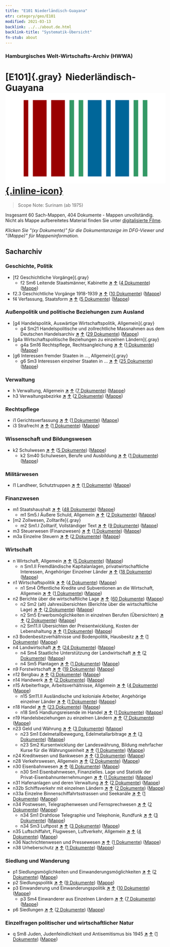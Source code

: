 ```yaml
---
title: "E101 Niederländisch-Guayana"
etr: category/geo/E101
modified: 2021-03-13
backlink: ../../about.de.html
backlink-title: "Systematik-Übersicht"
fn-stub: about
---
```


### Hamburgisches Welt-Wirtschafts-Archiv (HWWA)
# [E101]{.gray}&#8201; Niederländisch-Guayana&#160; [![Wikidata item](/images/Wikidata-logo.svg){.inline-icon}](http://www.wikidata.org/entity/Q730)


> Scope Note: Surinam (ab 1975)



Insgesamt 60 Sach-Mappen, 404 Dokumente - Mappen unvollständig.
Nicht als Mappe aufbereitetes Material finden Sie unter [digitalisierte Filme](/film/h1_sh).

_Klicken Sie "(xy Dokumente)" für die Dokumentanzeige im DFG-Viewer und "(Mappe)" für Mappeninformation._

## Sacharchiv




### Geschichte, Politik

- [f2 Geschichtliche Vorgänge]{.gray}
  - f2 Sm6 Leitende Staatsmänner, Kabinette [**&nearr;**](../../../subject/i/144292/about.de.html "Leitende Staatsmänner, Kabinette (in der ganzen Welt)") [**&uarr;**](../../../subject/about.de.html#f2_Sm6 "Sachsystematik") (<a href="https://pm20.zbw.eu/dfgview/sh/141699,144292" title="über: Niederländisch-Guayana : Leitende Staatsmänner, Kabinette" target="_blank">4 Dokumente</a>) ([Mappe](http://purl.org/pressemappe20/folder/sh/141699,144292))
- f2.3 Geschichtliche Vorgänge 1918-1939 [**&nearr;**](../../../subject/i/181391/about.de.html "Geschichtliche Vorgänge 1918-1939 (in der ganzen Welt)") [**&uarr;**](../../../subject/about.de.html#f2.3 "Sachsystematik") (<a href="https://pm20.zbw.eu/dfgview/sh/141699,181391" title="über: Niederländisch-Guayana : Geschichtliche Vorgänge 1918-1939" target="_blank">10 Dokumente</a>) ([Mappe](http://purl.org/pressemappe20/folder/sh/141699,181391))
- f4 Verfassung, Staatsform [**&nearr;**](../../../subject/i/144355/about.de.html "Verfassung, Staatsform (in der ganzen Welt)") [**&uarr;**](../../../subject/about.de.html#f4 "Sachsystematik") (<a href="https://pm20.zbw.eu/dfgview/sh/141699,144355" title="über: Niederländisch-Guayana : Verfassung, Staatsform" target="_blank">5 Dokumente</a>) ([Mappe](http://purl.org/pressemappe20/folder/sh/141699,144355))

### Außenpolitik und politische Beziehungen zum Ausland

- [g4 Handelspolitik, Auswärtige Wirtschaftspolitik, Allgemein]{.gray}
  - g4 Sm21 Handelspolitische und zollrechtliche Massnahmen aus dem Deutschen Handelsarchiv [**&nearr;**](../../../subject/i/144492/about.de.html "Handelspolitische und zollrechtliche Massnahmen aus dem Deutschen Handelsarchiv (in der ganzen Welt)") [**&uarr;**](../../../subject/about.de.html#g4_Sm21 "Sachsystematik") (<a href="https://pm20.zbw.eu/dfgview/sh/141699,144492" title="über: Niederländisch-Guayana : Handelspolitische und zollrechtliche Massnahmen aus dem Deutschen Handelsarchiv" target="_blank">29 Dokumente</a>) ([Mappe](http://purl.org/pressemappe20/folder/sh/141699,144492))
- [g4a Wirtschaftspolitische Beziehungen zu einzelnen Ländern]{.gray}
  - g4a Sm16 Rechtspflege, Rechtsangleichung [**&nearr;**](../../../subject/i/144546/about.de.html "Rechtspflege, Rechtsangleichung (in der ganzen Welt)") [**&uarr;**](../../../subject/about.de.html#g4a_Sm16 "Sachsystematik") (<a href="https://pm20.zbw.eu/dfgview/sh/141699,144546" title="über: Niederländisch-Guayana : Rechtspflege, Rechtsangleichung" target="_blank">1 Dokumente</a>) ([Mappe](http://purl.org/pressemappe20/folder/sh/141699,144546))
- [g6 Interessen fremder Staaten in ..., Allgemein]{.gray}
  - g6 Sm3 Interessen einzelner Staaten in ... [**&nearr;**](../../../subject/i/144568/about.de.html "Interessen einzelner Staaten in ... (in der ganzen Welt)") [**&uarr;**](../../../subject/about.de.html#g6_Sm3 "Sachsystematik") (<a href="https://pm20.zbw.eu/dfgview/sh/141699,144568" title="über: Niederländisch-Guayana : Interessen einzelner Staaten in ..." target="_blank">25 Dokumente</a>) ([Mappe](http://purl.org/pressemappe20/folder/sh/141699,144568))

### Verwaltung

- h Verwaltung, Allgemein [**&nearr;**](../../../subject/i/144659/about.de.html "Verwaltung, Allgemein (in der ganzen Welt)") [**&uarr;**](../../../subject/about.de.html#h "Sachsystematik") (<a href="https://pm20.zbw.eu/dfgview/sh/141699,144659" title="über: Niederländisch-Guayana : Verwaltung, Allgemein" target="_blank">7 Dokumente</a>) ([Mappe](http://purl.org/pressemappe20/folder/sh/141699,144659))
- h3 Verwaltungsbezirke [**&nearr;**](../../../subject/i/144665/about.de.html "Verwaltungsbezirke (in der ganzen Welt)") [**&uarr;**](../../../subject/about.de.html#h3 "Sachsystematik") (<a href="https://pm20.zbw.eu/dfgview/sh/141699,144665" title="über: Niederländisch-Guayana : Verwaltungsbezirke" target="_blank">2 Dokumente</a>) ([Mappe](http://purl.org/pressemappe20/folder/sh/141699,144665))

### Rechtspflege

- i1 Gerichtsverfassung [**&nearr;**](../../../subject/i/144695/about.de.html "Gerichtsverfassung (in der ganzen Welt)") [**&uarr;**](../../../subject/about.de.html#i1 "Sachsystematik") (<a href="https://pm20.zbw.eu/dfgview/sh/141699,144695" title="über: Niederländisch-Guayana : Gerichtsverfassung" target="_blank">1 Dokumente</a>) ([Mappe](http://purl.org/pressemappe20/folder/sh/141699,144695))
- i3 Strafrecht [**&nearr;**](../../../subject/i/144705/about.de.html "Strafrecht (in der ganzen Welt)") [**&uarr;**](../../../subject/about.de.html#i3 "Sachsystematik") (<a href="https://pm20.zbw.eu/dfgview/sh/141699,144705" title="über: Niederländisch-Guayana : Strafrecht" target="_blank">1 Dokumente</a>) ([Mappe](http://purl.org/pressemappe20/folder/sh/141699,144705))

### Wissenschaft und Bildungswesen

- k2 Schulwesen [**&nearr;**](../../../subject/i/144739/about.de.html "Schulwesen (in der ganzen Welt)") [**&uarr;**](../../../subject/about.de.html#k2 "Sachsystematik") (<a href="https://pm20.zbw.eu/dfgview/sh/141699,144739" title="über: Niederländisch-Guayana : Schulwesen" target="_blank">5 Dokumente</a>) ([Mappe](http://purl.org/pressemappe20/folder/sh/141699,144739))
  - k2 Sm40 Schulwesen, Berufe und Ausbildung [**&nearr;**](../../../subject/i/181981/about.de.html "Schulwesen, Berufe und Ausbildung (in der ganzen Welt)") [**&uarr;**](../../../subject/about.de.html#k2_Sm40 "Sachsystematik") (<a href="https://pm20.zbw.eu/dfgview/sh/141699,181981" title="über: Niederländisch-Guayana : Schulwesen, Berufe und Ausbildung" target="_blank">1 Dokumente</a>) ([Mappe](http://purl.org/pressemappe20/folder/sh/141699,181981))

### Militärwesen

- l1 Landheer, Schutztruppen [**&nearr;**](../../../subject/i/144763/about.de.html "Landheer, Schutztruppen (in der ganzen Welt)") [**&uarr;**](../../../subject/about.de.html#l1 "Sachsystematik") (<a href="https://pm20.zbw.eu/dfgview/sh/141699,144763" title="über: Niederländisch-Guayana : Landheer, Schutztruppen" target="_blank">1 Dokumente</a>) ([Mappe](http://purl.org/pressemappe20/folder/sh/141699,144763))

### Finanzwesen

- m1 Staatshaushalt [**&nearr;**](../../../subject/i/144810/about.de.html "Staatshaushalt (in der ganzen Welt)") [**&uarr;**](../../../subject/about.de.html#m1 "Sachsystematik") (<a href="https://pm20.zbw.eu/dfgview/sh/141699,144810" title="über: Niederländisch-Guayana : Staatshaushalt" target="_blank">48 Dokumente</a>) ([Mappe](http://purl.org/pressemappe20/folder/sh/141699,144810))
  - m1 Sm5.I Äußere Schuld, Allgemein [**&nearr;**](../../../subject/i/144818/about.de.html "Äußere Schuld, Allgemein (in der ganzen Welt)") [**&uarr;**](../../../subject/about.de.html#m1_Sm5.I "Sachsystematik") (<a href="https://pm20.zbw.eu/dfgview/sh/141699,144818" title="über: Niederländisch-Guayana : Äußere Schuld, Allgemein" target="_blank">2 Dokumente</a>) ([Mappe](http://purl.org/pressemappe20/folder/sh/141699,144818))
- [m2 Zollwesen, Zolltarife]{.gray}
  - m2 Sm1.I Zolltarif, Vollständiger Text [**&nearr;**](../../../subject/i/144851/about.de.html "Zolltarif, Vollständiger Text (in der ganzen Welt)") [**&uarr;**](../../../subject/about.de.html#m2_Sm1.I "Sachsystematik") (<a href="https://pm20.zbw.eu/dfgview/sh/141699,144851" title="über: Niederländisch-Guayana : Zolltarif, Vollständiger Text" target="_blank">9 Dokumente</a>) ([Mappe](http://purl.org/pressemappe20/folder/sh/141699,144851))
- m3 Steuerwesen (Finanzwesen) [**&nearr;**](../../../subject/i/144868/about.de.html "Steuerwesen (Finanzwesen) (in der ganzen Welt)") [**&uarr;**](../../../subject/about.de.html#m3 "Sachsystematik") (<a href="https://pm20.zbw.eu/dfgview/sh/141699,144868" title="über: Niederländisch-Guayana : Steuerwesen (Finanzwesen)" target="_blank">1 Dokumente</a>) ([Mappe](http://purl.org/pressemappe20/folder/sh/141699,144868))
- m3a Einzelne Steuern [**&nearr;**](../../../subject/i/144889/about.de.html "Einzelne Steuern (in der ganzen Welt)") [**&uarr;**](../../../subject/about.de.html#m3a "Sachsystematik") (<a href="https://pm20.zbw.eu/dfgview/sh/141699,144889" title="über: Niederländisch-Guayana : Einzelne Steuern" target="_blank">2 Dokumente</a>) ([Mappe](http://purl.org/pressemappe20/folder/sh/141699,144889))

### Wirtschaft

- n Wirtschaft, Allgemein [**&nearr;**](../../../subject/i/144930/about.de.html "Wirtschaft, Allgemein (in der ganzen Welt)") [**&uarr;**](../../../subject/about.de.html#n "Sachsystematik") (<a href="https://pm20.zbw.eu/dfgview/sh/141699,144930" title="über: Niederländisch-Guayana : Wirtschaft, Allgemein" target="_blank">5 Dokumente</a>) ([Mappe](http://purl.org/pressemappe20/folder/sh/141699,144930))
  - n Sm1.II Fremdländische Kapitalanlagen, privatwirtschaftliche Interessen, Angehöriger Einzelner Länder [**&nearr;**](../../../subject/i/145775/about.de.html "Fremdländische Kapitalanlagen, privatwirtschaftliche Interessen, Angehöriger Einzelner Länder (in der ganzen Welt)") [**&uarr;**](../../../subject/about.de.html#n_Sm1.II "Sachsystematik") (<a href="https://pm20.zbw.eu/dfgview/sh/141699,145775" title="über: Niederländisch-Guayana : Fremdländische Kapitalanlagen, privatwirtschaftliche Interessen, Angehöriger Einzelner Länder" target="_blank">18 Dokumente</a>) ([Mappe](http://purl.org/pressemappe20/folder/sh/141699,145775))
- n1 Wirtschaftspolitik [**&nearr;**](../../../subject/i/144931/about.de.html "Wirtschaftspolitik (in der ganzen Welt)") [**&uarr;**](../../../subject/about.de.html#n1 "Sachsystematik") (<a href="https://pm20.zbw.eu/dfgview/sh/141699,144931" title="über: Niederländisch-Guayana : Wirtschaftspolitik" target="_blank">4 Dokumente</a>) ([Mappe](http://purl.org/pressemappe20/folder/sh/141699,144931))
  - n1 Sm4 Öffentliche Kredite und Subventionen an die Wirtschaft, Allgemein [**&nearr;**](../../../subject/i/144935/about.de.html "Öffentliche Kredite und Subventionen an die Wirtschaft, Allgemein (in der ganzen Welt)") [**&uarr;**](../../../subject/about.de.html#n1_Sm4 "Sachsystematik") (<a href="https://pm20.zbw.eu/dfgview/sh/141699,144935" title="über: Niederländisch-Guayana : Öffentliche Kredite und Subventionen an die Wirtschaft, Allgemein" target="_blank">1 Dokumente</a>) ([Mappe](http://purl.org/pressemappe20/folder/sh/141699,144935))
- n2 Berichte über die wirtschaftliche Lage [**&nearr;**](../../../subject/i/144972/about.de.html "Berichte über die wirtschaftliche Lage (in der ganzen Welt)") [**&uarr;**](../../../subject/about.de.html#n2 "Sachsystematik") (<a href="https://pm20.zbw.eu/dfgview/sh/141699,144972" title="über: Niederländisch-Guayana : Berichte über die wirtschaftliche Lage" target="_blank">60 Dokumente</a>) ([Mappe](http://purl.org/pressemappe20/folder/sh/141699,144972))
  - n2 Sm2 (alt) Jahresübersichten (Berichte über die wirtschaftliche Lage) [**&nearr;**](../../../subject/i/144974/about.de.html "Jahresübersichten (Berichte über die wirtschaftliche Lage) (in der ganzen Welt)") [**&uarr;**](../../../subject/about.de.html#n2_Sm2_(alt) "Sachsystematik") (<a href="https://pm20.zbw.eu/dfgview/sh/141699,144974" title="über: Niederländisch-Guayana : Jahresübersichten (Berichte über die wirtschaftliche Lage)" target="_blank">2 Dokumente</a>) ([Mappe](http://purl.org/pressemappe20/folder/sh/141699,144974))
  - n2 Sm5 Erwerbsmöglichkeiten in einzelnen Berufen (Übersichten) [**&nearr;**](../../../subject/i/144977/about.de.html "Erwerbsmöglichkeiten in einzelnen Berufen (Übersichten) (in der ganzen Welt)") [**&uarr;**](../../../subject/about.de.html#n2_Sm5 "Sachsystematik") (<a href="https://pm20.zbw.eu/dfgview/sh/141699,144977" title="über: Niederländisch-Guayana : Erwerbsmöglichkeiten in einzelnen Berufen (Übersichten)" target="_blank">2 Dokumente</a>) ([Mappe](http://purl.org/pressemappe20/folder/sh/141699,144977))
  - n2 Sm11.II Übersichten der Preisentwicklung, Kosten der Lebenshaltung [**&nearr;**](../../../subject/i/145003/about.de.html "Übersichten der Preisentwicklung, Kosten der Lebenshaltung (in der ganzen Welt)") [**&uarr;**](../../../subject/about.de.html#n2_Sm11.II "Sachsystematik") (<a href="https://pm20.zbw.eu/dfgview/sh/141699,145003" title="über: Niederländisch-Guayana : Übersichten der Preisentwicklung, Kosten der Lebenshaltung" target="_blank">1 Dokumente</a>) ([Mappe](http://purl.org/pressemappe20/folder/sh/141699,145003))
- n3 Bodenbesitzverhältnisse und Bodenpolitik, Hausbesitz [**&nearr;**](../../../subject/i/145027/about.de.html "Bodenbesitzverhältnisse und Bodenpolitik, Hausbesitz (in der ganzen Welt)") [**&uarr;**](../../../subject/about.de.html#n3 "Sachsystematik") (<a href="https://pm20.zbw.eu/dfgview/sh/141699,145027" title="über: Niederländisch-Guayana : Bodenbesitzverhältnisse und Bodenpolitik, Hausbesitz" target="_blank">1 Dokumente</a>) ([Mappe](http://purl.org/pressemappe20/folder/sh/141699,145027))
- n4 Landwirtschaft [**&nearr;**](../../../subject/i/145048/about.de.html "Landwirtschaft (in der ganzen Welt)") [**&uarr;**](../../../subject/about.de.html#n4 "Sachsystematik") (<a href="https://pm20.zbw.eu/dfgview/sh/141699,145048" title="über: Niederländisch-Guayana : Landwirtschaft" target="_blank">24 Dokumente</a>) ([Mappe](http://purl.org/pressemappe20/folder/sh/141699,145048))
  - n4 Sm4 Staatliche Unterstützung der Landwirtschaft [**&nearr;**](../../../subject/i/145052/about.de.html "Staatliche Unterstützung der Landwirtschaft (in der ganzen Welt)") [**&uarr;**](../../../subject/about.de.html#n4_Sm4 "Sachsystematik") (<a href="https://pm20.zbw.eu/dfgview/sh/141699,145052" title="über: Niederländisch-Guayana : Staatliche Unterstützung der Landwirtschaft" target="_blank">2 Dokumente</a>) ([Mappe](http://purl.org/pressemappe20/folder/sh/141699,145052))
  - n4 Sm5 Plantagen [**&nearr;**](../../../subject/i/145053/about.de.html "Plantagen (in der ganzen Welt)") [**&uarr;**](../../../subject/about.de.html#n4_Sm5 "Sachsystematik") (<a href="https://pm20.zbw.eu/dfgview/sh/141699,145053" title="über: Niederländisch-Guayana : Plantagen" target="_blank">1 Dokumente</a>) ([Mappe](http://purl.org/pressemappe20/folder/sh/141699,145053))
- n9 Forstwirtschaft [**&nearr;**](../../../subject/i/145074/about.de.html "Forstwirtschaft (in der ganzen Welt)") [**&uarr;**](../../../subject/about.de.html#n9 "Sachsystematik") (<a href="https://pm20.zbw.eu/dfgview/sh/141699,145074" title="über: Niederländisch-Guayana : Forstwirtschaft" target="_blank">19 Dokumente</a>) ([Mappe](http://purl.org/pressemappe20/folder/sh/141699,145074))
- n12 Bergbau [**&nearr;**](../../../subject/i/145083/about.de.html "Bergbau (in der ganzen Welt)") [**&uarr;**](../../../subject/about.de.html#n12 "Sachsystematik") (<a href="https://pm20.zbw.eu/dfgview/sh/141699,145083" title="über: Niederländisch-Guayana : Bergbau" target="_blank">3 Dokumente</a>) ([Mappe](http://purl.org/pressemappe20/folder/sh/141699,145083))
- n14 Handwerk [**&nearr;**](../../../subject/i/145135/about.de.html "Handwerk (in der ganzen Welt)") [**&uarr;**](../../../subject/about.de.html#n14 "Sachsystematik") (<a href="https://pm20.zbw.eu/dfgview/sh/141699,145135" title="über: Niederländisch-Guayana : Handwerk" target="_blank">2 Dokumente</a>) ([Mappe](http://purl.org/pressemappe20/folder/sh/141699,145135))
- n15 Arbeiterfrage, Arbeitsverhältnisse, Allgemein [**&nearr;**](../../../subject/i/145155/about.de.html "Arbeiterfrage, Arbeitsverhältnisse, Allgemein (in der ganzen Welt)") [**&uarr;**](../../../subject/about.de.html#n15 "Sachsystematik") (<a href="https://pm20.zbw.eu/dfgview/sh/141699,145155" title="über: Niederländisch-Guayana : Arbeiterfrage, Arbeitsverhältnisse, Allgemein" target="_blank">4 Dokumente</a>) ([Mappe](http://purl.org/pressemappe20/folder/sh/141699,145155))
  - n15 Sm11.II Ausländische und koloniale Arbeiter, Angehörige einzelner Länder [**&nearr;**](../../../subject/i/145175/about.de.html "Ausländische und koloniale Arbeiter, Angehörige einzelner Länder (in der ganzen Welt)") [**&uarr;**](../../../subject/about.de.html#n15_Sm11.II "Sachsystematik") (<a href="https://pm20.zbw.eu/dfgview/sh/141699,145175" title="über: Niederländisch-Guayana : Ausländische und koloniale Arbeiter, Angehörige einzelner Länder" target="_blank">1 Dokumente</a>) ([Mappe](http://purl.org/pressemappe20/folder/sh/141699,145175))
- n18 Handel [**&nearr;**](../../../subject/i/145262/about.de.html "Handel (in der ganzen Welt)") [**&uarr;**](../../../subject/about.de.html#n18 "Sachsystematik") (<a href="https://pm20.zbw.eu/dfgview/sh/141699,145262" title="über: Niederländisch-Guayana : Handel" target="_blank">23 Dokumente</a>) ([Mappe](http://purl.org/pressemappe20/folder/sh/141699,145262))
  - n18 Sm5 Handlungsreisende im Handel [**&nearr;**](../../../subject/i/145267/about.de.html "Handlungsreisende im Handel (in der ganzen Welt)") [**&uarr;**](../../../subject/about.de.html#n18_Sm5 "Sachsystematik") (<a href="https://pm20.zbw.eu/dfgview/sh/141699,145267" title="über: Niederländisch-Guayana : Handlungsreisende im Handel" target="_blank">1 Dokumente</a>) ([Mappe](http://purl.org/pressemappe20/folder/sh/141699,145267))
- n19 Handelsbeziehungen zu einzelnen Ländern [**&nearr;**](../../../subject/i/145289/about.de.html "Handelsbeziehungen zu einzelnen Ländern (in der ganzen Welt)") [**&uarr;**](../../../subject/about.de.html#n19 "Sachsystematik") (<a href="https://pm20.zbw.eu/dfgview/sh/141699,145289" title="über: Niederländisch-Guayana : Handelsbeziehungen zu einzelnen Ländern" target="_blank">7 Dokumente</a>) ([Mappe](http://purl.org/pressemappe20/folder/sh/141699,145289))
- n23 Geld und Währung [**&nearr;**](../../../subject/i/145305/about.de.html "Geld und Währung (in der ganzen Welt)") [**&uarr;**](../../../subject/about.de.html#n23 "Sachsystematik") (<a href="https://pm20.zbw.eu/dfgview/sh/141699,145305" title="über: Niederländisch-Guayana : Geld und Währung" target="_blank">3 Dokumente</a>) ([Mappe](http://purl.org/pressemappe20/folder/sh/141699,145305))
  - n23 Sm1 Edelmetallbewegung, Edelmetallarbitrage [**&nearr;**](../../../subject/i/161813/about.de.html "Edelmetallbewegung, Edelmetallarbitrage (in der ganzen Welt)") [**&uarr;**](../../../subject/about.de.html#n23_Sm1 "Sachsystematik") (<a href="https://pm20.zbw.eu/dfgview/sh/141699,161813" title="über: Niederländisch-Guayana : Edelmetallbewegung, Edelmetallarbitrage" target="_blank">3 Dokumente</a>) ([Mappe](http://purl.org/pressemappe20/folder/sh/141699,161813))
  - n23 Sm2 Kursentwicklung der Landeswährung, Bildung mehrfacher Kurse für die Währungseinheit [**&nearr;**](../../../subject/i/145308/about.de.html "Kursentwicklung der Landeswährung, Bildung mehrfacher Kurse für die Währungseinheit (in der ganzen Welt)") [**&uarr;**](../../../subject/about.de.html#n23_Sm2 "Sachsystematik") (<a href="https://pm20.zbw.eu/dfgview/sh/141699,145308" title="über: Niederländisch-Guayana : Kursentwicklung der Landeswährung, Bildung mehrfacher Kurse für die Währungseinheit" target="_blank">1 Dokumente</a>) ([Mappe](http://purl.org/pressemappe20/folder/sh/141699,145308))
- n24 Kreditwesen und Bankwesen [**&nearr;**](../../../subject/i/145339/about.de.html "Kreditwesen und Bankwesen (in der ganzen Welt)") [**&uarr;**](../../../subject/about.de.html#n24 "Sachsystematik") (<a href="https://pm20.zbw.eu/dfgview/sh/141699,145339" title="über: Niederländisch-Guayana : Kreditwesen und Bankwesen" target="_blank">3 Dokumente</a>) ([Mappe](http://purl.org/pressemappe20/folder/sh/141699,145339))
- n28 Verkehrswesen, Allgemein [**&nearr;**](../../../subject/i/145509/about.de.html "Verkehrswesen, Allgemein (in der ganzen Welt)") [**&uarr;**](../../../subject/about.de.html#n28 "Sachsystematik") (<a href="https://pm20.zbw.eu/dfgview/sh/141699,145509" title="über: Niederländisch-Guayana : Verkehrswesen, Allgemein" target="_blank">2 Dokumente</a>) ([Mappe](http://purl.org/pressemappe20/folder/sh/141699,145509))
- n30 Eisenbahnwesen [**&nearr;**](../../../subject/i/145531/about.de.html "Eisenbahnwesen (in der ganzen Welt)") [**&uarr;**](../../../subject/about.de.html#n30 "Sachsystematik") (<a href="https://pm20.zbw.eu/dfgview/sh/141699,145531" title="über: Niederländisch-Guayana : Eisenbahnwesen" target="_blank">6 Dokumente</a>) ([Mappe](http://purl.org/pressemappe20/folder/sh/141699,145531))
  - n30 Sm1 Eisenbahnwesen, Finanzielles. Lage und Statistik der Privat-Eisenbahnunternehmungen [**&nearr;**](../../../subject/i/145532/about.de.html "Eisenbahnwesen, Finanzielles. Lage und Statistik der Privat-Eisenbahnunternehmungen (in der ganzen Welt)") [**&uarr;**](../../../subject/about.de.html#n30_Sm1 "Sachsystematik") (<a href="https://pm20.zbw.eu/dfgview/sh/141699,145532" title="über: Niederländisch-Guayana : Eisenbahnwesen, Finanzielles. Lage und Statistik der Privat-Eisenbahnunternehmungen" target="_blank">1 Dokumente</a>) ([Mappe](http://purl.org/pressemappe20/folder/sh/141699,145532))
- n31 Hafenanlagen und deren Verwaltung [**&nearr;**](../../../subject/i/145563/about.de.html "Hafenanlagen und deren Verwaltung (in der ganzen Welt)") [**&uarr;**](../../../subject/about.de.html#n31 "Sachsystematik") (<a href="https://pm20.zbw.eu/dfgview/sh/141699,145563" title="über: Niederländisch-Guayana : Hafenanlagen und deren Verwaltung" target="_blank">2 Dokumente</a>) ([Mappe](http://purl.org/pressemappe20/folder/sh/141699,145563))
- n32b Schiffsverkehr mit einzelnen Ländern [**&nearr;**](../../../subject/i/145645/about.de.html "Schiffsverkehr mit einzelnen Ländern (in der ganzen Welt)") [**&uarr;**](../../../subject/about.de.html#n32b "Sachsystematik") (<a href="https://pm20.zbw.eu/dfgview/sh/141699,145645" title="über: Niederländisch-Guayana : Schiffsverkehr mit einzelnen Ländern" target="_blank">2 Dokumente</a>) ([Mappe](http://purl.org/pressemappe20/folder/sh/141699,145645))
- n33a Einzelne Binnenschiffahrtsstrassen und Seekanäle [**&nearr;**](../../../subject/i/145651/about.de.html "Einzelne Binnenschiffahrtsstrassen und Seekanäle (in der ganzen Welt)") [**&uarr;**](../../../subject/about.de.html#n33a "Sachsystematik") (<a href="https://pm20.zbw.eu/dfgview/sh/141699,145651" title="über: Niederländisch-Guayana : Einzelne Binnenschiffahrtsstrassen und Seekanäle" target="_blank">1 Dokumente</a>) ([Mappe](http://purl.org/pressemappe20/folder/sh/141699,145651))
- n34 Postwesen, Telegraphenwesen und Fernsprechwesen [**&nearr;**](../../../subject/i/145662/about.de.html "Postwesen, Telegraphenwesen und Fernsprechwesen (in der ganzen Welt)") [**&uarr;**](../../../subject/about.de.html#n34 "Sachsystematik") (<a href="https://pm20.zbw.eu/dfgview/sh/141699,145662" title="über: Niederländisch-Guayana : Postwesen, Telegraphenwesen und Fernsprechwesen" target="_blank">2 Dokumente</a>) ([Mappe](http://purl.org/pressemappe20/folder/sh/141699,145662))
  - n34 Sm1 Drahtlose Telegraphie und Telephonie, Rundfunk [**&nearr;**](../../../subject/i/145663/about.de.html "Drahtlose Telegraphie und Telephonie, Rundfunk (in der ganzen Welt)") [**&uarr;**](../../../subject/about.de.html#n34_Sm1 "Sachsystematik") (<a href="https://pm20.zbw.eu/dfgview/sh/141699,145663" title="über: Niederländisch-Guayana : Drahtlose Telegraphie und Telephonie, Rundfunk" target="_blank">3 Dokumente</a>) ([Mappe](http://purl.org/pressemappe20/folder/sh/141699,145663))
  - n34 Sm3 Luftpost [**&nearr;**](../../../subject/i/145665/about.de.html "Luftpost (in der ganzen Welt)") [**&uarr;**](../../../subject/about.de.html#n34_Sm3 "Sachsystematik") (<a href="https://pm20.zbw.eu/dfgview/sh/141699,145665" title="über: Niederländisch-Guayana : Luftpost" target="_blank">3 Dokumente</a>) ([Mappe](http://purl.org/pressemappe20/folder/sh/141699,145665))
- n35 Luftschiffahrt, Flugwesen, Luftverkehr, Allgemein [**&nearr;**](../../../subject/i/145681/about.de.html "Luftschiffahrt, Flugwesen, Luftverkehr, Allgemein (in der ganzen Welt)") [**&uarr;**](../../../subject/about.de.html#n35 "Sachsystematik") (<a href="https://pm20.zbw.eu/dfgview/sh/141699,145681" title="über: Niederländisch-Guayana : Luftschiffahrt, Flugwesen, Luftverkehr, Allgemein" target="_blank">4 Dokumente</a>) ([Mappe](http://purl.org/pressemappe20/folder/sh/141699,145681))
- n36 Nachrichtenwesen und Pressewesen [**&nearr;**](../../../subject/i/145707/about.de.html "Nachrichtenwesen und Pressewesen (in der ganzen Welt)") [**&uarr;**](../../../subject/about.de.html#n36 "Sachsystematik") (<a href="https://pm20.zbw.eu/dfgview/sh/141699,145707" title="über: Niederländisch-Guayana : Nachrichtenwesen und Pressewesen" target="_blank">1 Dokumente</a>) ([Mappe](http://purl.org/pressemappe20/folder/sh/141699,145707))
- n38 Urheberschutz [**&nearr;**](../../../subject/i/145757/about.de.html "Urheberschutz (in der ganzen Welt)") [**&uarr;**](../../../subject/about.de.html#n38 "Sachsystematik") (<a href="https://pm20.zbw.eu/dfgview/sh/141699,145757" title="über: Niederländisch-Guayana : Urheberschutz" target="_blank">1 Dokumente</a>) ([Mappe](http://purl.org/pressemappe20/folder/sh/141699,145757))

### Siedlung und Wanderung

- p1 Siedlungsmöglichkeiten und Einwanderungsmöglichkeiten [**&nearr;**](../../../subject/i/145914/about.de.html "Siedlungsmöglichkeiten und Einwanderungsmöglichkeiten (in der ganzen Welt)") [**&uarr;**](../../../subject/about.de.html#p1 "Sachsystematik") (<a href="https://pm20.zbw.eu/dfgview/sh/141699,145914" title="über: Niederländisch-Guayana : Siedlungsmöglichkeiten und Einwanderungsmöglichkeiten" target="_blank">2 Dokumente</a>) ([Mappe](http://purl.org/pressemappe20/folder/sh/141699,145914))
- p2 Siedlungspolitik [**&nearr;**](../../../subject/i/145915/about.de.html "Siedlungspolitik (in der ganzen Welt)") [**&uarr;**](../../../subject/about.de.html#p2 "Sachsystematik") (<a href="https://pm20.zbw.eu/dfgview/sh/141699,145915" title="über: Niederländisch-Guayana : Siedlungspolitik" target="_blank">9 Dokumente</a>) ([Mappe](http://purl.org/pressemappe20/folder/sh/141699,145915))
- p3 Einwanderung und Einwanderungspolitik [**&nearr;**](../../../subject/i/145917/about.de.html "Einwanderung und Einwanderungspolitik (in der ganzen Welt)") [**&uarr;**](../../../subject/about.de.html#p3 "Sachsystematik") (<a href="https://pm20.zbw.eu/dfgview/sh/141699,145917" title="über: Niederländisch-Guayana : Einwanderung und Einwanderungspolitik" target="_blank">10 Dokumente</a>) ([Mappe](http://purl.org/pressemappe20/folder/sh/141699,145917))
  - p3 Sm4 Einwanderer aus Einzelnen Ländern [**&nearr;**](../../../subject/i/182222/about.de.html "Einwanderer aus Einzelnen Ländern (in der ganzen Welt)") [**&uarr;**](../../../subject/about.de.html#p3_Sm4 "Sachsystematik") (<a href="https://pm20.zbw.eu/dfgview/sh/141699,182222" title="über: Niederländisch-Guayana : Einwanderer aus Einzelnen Ländern" target="_blank">7 Dokumente</a>) ([Mappe](http://purl.org/pressemappe20/folder/sh/141699,182222))
- p6 Siedlungen [**&nearr;**](../../../subject/i/145931/about.de.html "Siedlungen (in der ganzen Welt)") [**&uarr;**](../../../subject/about.de.html#p6 "Sachsystematik") (<a href="https://pm20.zbw.eu/dfgview/sh/141699,145931" title="über: Niederländisch-Guayana : Siedlungen" target="_blank">2 Dokumente</a>) ([Mappe](http://purl.org/pressemappe20/folder/sh/141699,145931))

### Einzelfragen politischer und wirtschaftlicher Natur

- q Sm8 Juden, Judenfeindlichkeit und Antisemitismus bis 1945 [**&nearr;**](../../../subject/i/145952/about.de.html "Juden, Judenfeindlichkeit und Antisemitismus bis 1945 (in der ganzen Welt)") [**&uarr;**](../../../subject/about.de.html#q_Sm8 "Sachsystematik") (<a href="https://pm20.zbw.eu/dfgview/sh/141699,145952" title="über: Niederländisch-Guayana : Juden, Judenfeindlichkeit und Antisemitismus bis 1945" target="_blank">1 Dokumente</a>) ([Mappe](http://purl.org/pressemappe20/folder/sh/141699,145952))


